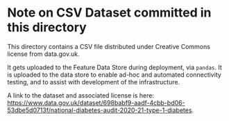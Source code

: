 # Note on CSV Dataset committed in this directory

This directory contains a CSV file distributed under Creative Commons license from data.gov.uk. 

It gets uploaded to the Feature Data Store during deployment, via `pandas`. It is uploaded to the data store to enable ad-hoc and automated connectivity testing, and to assist with development of the infrastructure.

A link to the dataset and associated license is here: https://www.data.gov.uk/dataset/698babf9-aadf-4cbb-bd06-53dbe5d0713f/national-diabetes-audit-2020-21-type-1-diabetes.
